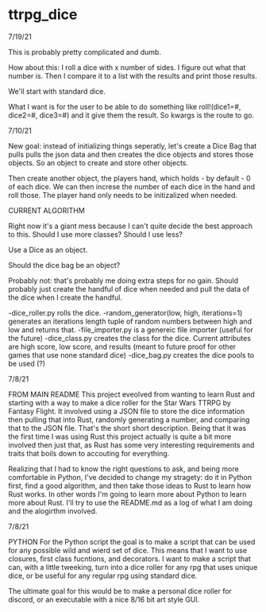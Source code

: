 # ttrpg_dice

7/19/21

This is probably pretty complicated and dumb.

How about this: I roll a dice with x number of sides. I figure out what that number is. Then I compare it to a list with the results and print those results.

We'll start with standard dice.

What I want is for the user to be able to do something like roll!(dice1=#, dice2=#, dice3=#) and it give them the result. So kwargs is the route to go.

7/10/21

New goal: instead of initializing things seperatly, let's create a Dice Bag that pulls pulls the json data and then creates the dice objects and stores those objects. So an object to create and store other objects.

Then create another object, the players hand, which holds - by default - 0 of each dice. We can then increse the number of each dice in the hand and roll those. The player hand only needs to be initizalized when needed.

CURRENT ALGORITHM

Right now it's a giant mess because I can't quite decide the best approach to this. Should I use more classes? Should I use less?

Use a Dice as an object.

Should the dice bag be an object?

Probably not: that's probably me doing extra steps for no gain. Should probably just create the handful of dice when needed and pull the data of the dice when I create the handful.

-dice_roller.py rolls the dice. 
-random_generator(low, high, iterations=1) generates an iterations length tuple of random numbers between high and low and returns that. 
-file_importer.py is a genereic file importer (useful for the future)
-dice_class.py creates the class for the dice. Current attributes are high score, low score, and results (meant to future proof for other games that use none standard dice)
-dice_bag.py creates the dice pools to be used (?)

7/8/21

FROM MAIN README
This project eveolved from wanting to learn Rust and starting with a way to make a dice roller for the Star Wars TTRPG by Fantasy Flight. It involved using a JSON file to store the dice information then pulling that into Rust, randomly generating a number, and comparing that to the JSON file. That's the short short description. Being that it was the first time I was using Rust this project actually is quite a bit more involved then just that, as Rust has some very interesting requirements and traits that boils down to accouting for everything.

Realizing that I had to know the right questions to ask, and being more comfortable in Python, I've decided to change my stragety: do it in Python first, find a good algorithm, and then take those ideas to Rust to learn how Rust works. In other words I'm going to learn more about Python to learn more about Rust. I'll try to use the README.md as a log of what I am doing and the alogirthm involved.

7/8/21

PYTHON
For the Python script the goal is to make a script that can be used for any possible wild and wierd set of dice. This means that I want to use closures, first class fucntions, and decorators. I want to make a script that can, with a little tweeking, turn into a dice roller for any rpg that uses unique dice, or be useful for any regular rpg using standard dice.

The ultimate goal for this would be to make a personal dice roller for discord, or an executable with a nice 8/16 bit art style GUI.